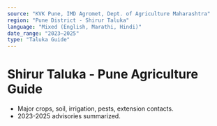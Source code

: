 ```yaml
---
source: "KVK Pune, IMD Agromet, Dept. of Agriculture Maharashtra"
region: "Pune District - Shirur Taluka"
language: "Mixed (English, Marathi, Hindi)"
date_range: "2023–2025"
type: "Taluka Guide"
---
```


# Shirur Taluka - Pune Agriculture Guide
- Major crops, soil, irrigation, pests, extension contacts.
- 2023-2025 advisories summarized.
